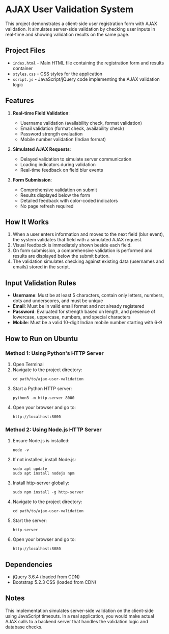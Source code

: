 # AJAX User Validation System

This project demonstrates a client-side user registration form with AJAX validation. It simulates server-side validation by checking user inputs in real-time and showing validation results on the same page.

## Project Files

- `index.html` - Main HTML file containing the registration form and results container
- `styles.css` - CSS styles for the application
- `script.js` - JavaScript/jQuery code implementing the AJAX validation logic

## Features

1. **Real-time Field Validation**:
   - Username validation (availability check, format validation)
   - Email validation (format check, availability check)
   - Password strength evaluation
   - Mobile number validation (Indian format)

2. **Simulated AJAX Requests**:
   - Delayed validation to simulate server communication
   - Loading indicators during validation
   - Real-time feedback on field blur events

3. **Form Submission**:
   - Comprehensive validation on submit
   - Results displayed below the form
   - Detailed feedback with color-coded indicators
   - No page refresh required

## How It Works

1. When a user enters information and moves to the next field (blur event), the system validates that field with a simulated AJAX request.
2. Visual feedback is immediately shown beside each field.
3. On form submission, a comprehensive validation is performed and results are displayed below the submit button.
4. The validation simulates checking against existing data (usernames and emails) stored in the script.

## Input Validation Rules

- **Username**: Must be at least 5 characters, contain only letters, numbers, dots and underscores, and must be unique
- **Email**: Must be in valid email format and not already registered
- **Password**: Evaluated for strength based on length, and presence of lowercase, uppercase, numbers, and special characters
- **Mobile**: Must be a valid 10-digit Indian mobile number starting with 6-9

## How to Run on Ubuntu

### Method 1: Using Python's HTTP Server

1. Open Terminal
2. Navigate to the project directory:
   ```
   cd path/to/ajax-user-validation
   ```
3. Start a Python HTTP server:
   ```
   python3 -m http.server 8000
   ```
4. Open your browser and go to:
   ```
   http://localhost:8000
   ```

### Method 2: Using Node.js HTTP Server

1. Ensure Node.js is installed:
   ```
   node -v
   ```
2. If not installed, install Node.js:
   ```
   sudo apt update
   sudo apt install nodejs npm
   ```
3. Install http-server globally:
   ```
   sudo npm install -g http-server
   ```
4. Navigate to the project directory:
   ```
   cd path/to/ajax-user-validation
   ```
5. Start the server:
   ```
   http-server
   ```
6. Open your browser and go to:
   ```
   http://localhost:8080
   ```

## Dependencies

- jQuery 3.6.4 (loaded from CDN)
- Bootstrap 5.2.3 CSS (loaded from CDN)

## Notes

This implementation simulates server-side validation on the client-side using JavaScript timeouts. In a real application, you would make actual AJAX calls to a backend server that handles the validation logic and database checks.